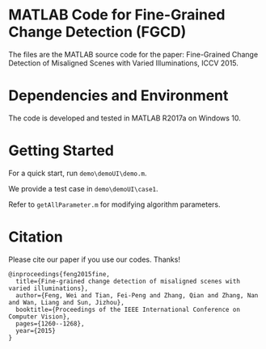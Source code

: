# MATLAB Code for Fine-Grained Change Detection (FGCD)

The files are the MATLAB source code for the paper:
Fine-Grained Change Detection of Misaligned Scenes with Varied Illuminations, ICCV 2015.

# Dependencies and Environment

The code is developed and tested in MATLAB R2017a on Windows 10.

# Getting Started

For a quick start, run `demo\demoUI\demo.m`.

We provide a test case in `demo\demoUI\case1`.

Refer to `getAllParameter.m` for modifying algorithm parameters.

# Citation

Please cite our paper if you use our codes. Thanks!

    @inproceedings{feng2015fine,
      title={Fine-grained change detection of misaligned scenes with varied illuminations},
      author={Feng, Wei and Tian, Fei-Peng and Zhang, Qian and Zhang, Nan and Wan, Liang and Sun, Jizhou},
      booktitle={Proceedings of the IEEE International Conference on Computer Vision},
      pages={1260--1268},
      year={2015}
    }
